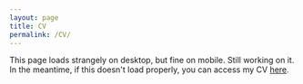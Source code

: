 ```yaml
---
layout: page
title: CV
permalink: /CV/
---
```

This page loads strangely on desktop, but fine on mobile. 
Still working on it. In the meantime, if this doesn't load properly, you can
access my CV [here](https://nhaksar.github.io/assets/CV.pdf).


<object data="https://nhaksar.github.io/assets/CV.pdf" type="application/pdf" width="100%" height="200%">
<embed src="url=https://nhaksar.github.io/assets/CV.pdf" style="width: 100%; height: 200%;">
</object>
